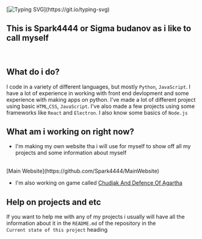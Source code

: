 [![Typing SVG](https://readme-typing-svg.demolab.com?font=Fira+Code&pause=1000&width=435&lines=Hi!;%D0%9F%D1%80%D0%B8%D0%B2%D1%96%D1%82!;Hello!)](https://git.io/typing-svg)

<h2 style="border: none"> This is Spark4444 or Sigma budanov as i like to call myself </h2>
<br>

## What do i do?
I code in a variety of different languages, but mostly `Python`, `JavaScript`.
I have a lot of experience in working with front end devlopment and some experience with making apps on python.
I've made a lot of different project using basic `HTML`,`CSS`, `JavaScript`. I've also made a few projects using some frameworks like `React` and `Electron`. I also know some basics of `Node.js`

## What am i working on right now?
* I'm making my own website tha i will use for myself to show off all my projects and some information about myself
<br>
[Main Website](https://github.com/Spark4444/MainWebsite)

* I'm also working on game called [Chudjak And Defence Of Agartha](https://github.com/Spark4444/ChudjakAndDefenceOfAgartha)

## Help on projects and etc
If you want to help me with any of my projects i usually will have all the information about it in the `README.md` of the repository in the 
<br>
`Current state of this project` heading